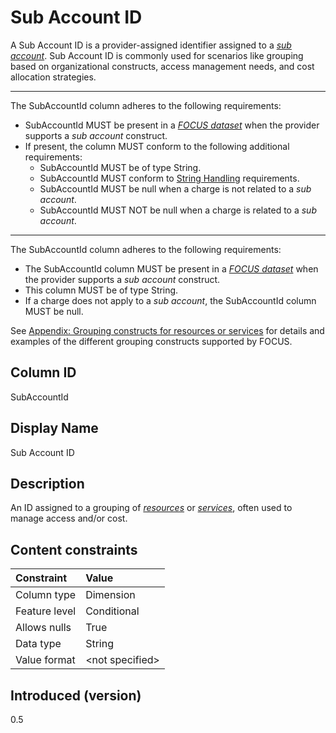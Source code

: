 # Sub Account ID

A Sub Account ID is a provider-assigned identifier assigned to a [*sub account*](#glossary:sub-account). Sub Account ID is commonly used for scenarios like grouping based on organizational constructs, access management needs, and cost allocation strategies.

---
The SubAccountId column adheres to the following requirements:

* SubAccountId MUST be present in a [*FOCUS dataset*](#glossary:FOCUS-dataset) when the provider supports a *sub account* construct.
* If present, the column MUST conform to the following additional requirements:
  * SubAccountId MUST be of type String.
  * SubAccountId MUST conform to [String Handling](#stringhandling) requirements.
  * SubAccountId MUST be null when a charge  is not related to a *sub account*.
  * SubAccountId MUST NOT be null when a charge is related to a *sub account*.

---
The SubAccountId column adheres to the following requirements:

* The SubAccountId column MUST be present in a [*FOCUS dataset*](#glossary:FOCUS-dataset) when the provider supports a *sub account* construct.
* This column MUST be of type String.
* If a charge does not apply to a *sub account*, the SubAccountId column MUST be null.

See [Appendix: Grouping constructs for resources or services](#groupingconstructsforresourcesorservices) for details and examples of the different grouping constructs supported by FOCUS.

## Column ID

SubAccountId

## Display Name

Sub Account ID

## Description

An ID assigned to a grouping of [*resources*](#glossary:resource) or [*services*](#glossary:service), often used to manage access and/or cost.

## Content constraints

|    Constraint   |      Value      |
|:----------------|:----------------|
| Column type     | Dimension       |
| Feature level   | Conditional     |
| Allows nulls    | True            |
| Data type       | String          |
| Value format    | \<not specified> |

## Introduced (version)

0.5
